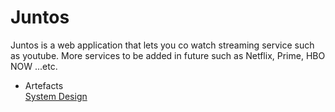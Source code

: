 # Juntos
Juntos is a web application that lets you co watch streaming service such as youtube. More services to be added in future such as Netflix, Prime, HBO NOW ...etc.

* Artefacts <br>
[System Design](/system-design/Juntos_system_design.pdf)